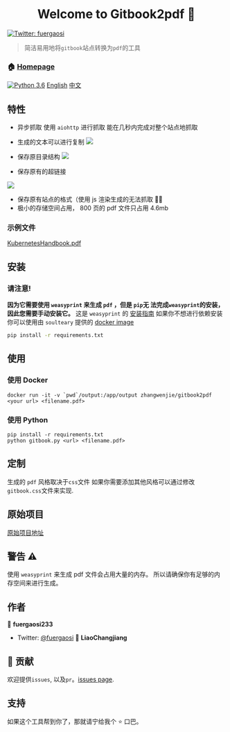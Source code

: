 <h1 align="center">Welcome to Gitbook2pdf 👋</h1>

<p>
  <a href="https://twitter.com/fuergaosi" target="_blank">
    <img alt="Twitter: fuergaosi" src="https://img.shields.io/twitter/follow/fuergaosi.svg?style=social" />
  </a>
</p>

> 简洁易用地将`gitbook`站点转换为`pdf`的工具

### 🏠 [Homepage](https://github.com/fuergaosi233/gitbook2pdf)

[![Python 3.6](https://img.shields.io/badge/python-3.6-blue.svg)](https://www.python.org/downloads/release/python-360/)
[English](./README.md) [中文](./README_zh.md)

## 特性

- 异步抓取
  使用 `aiohttp` 进行抓取
  能在几秒内完成对整个站点地抓取

- 生成的文本可以进行复制
  ![](./screenshots/copy-feature.png)
- 保存原目录结构
  ![](./screenshots/index.png)

- 保存原有的超链接

![](./screenshots/link-feature.png)

- 保存原有站点的格式（使用 js 渲染生成的无法抓取 🤷‍♂️
- 极小的存储空间占用， 800 页的 pdf 文件只占用 4.6mb

### 示例文件

[KubernetesHandbook.pdf](http://cdn2.xhyuan.co/KubernetesHandbook.pdf)

## 安装

### 请注意!

**因为它需要使用 `weasyprint` 来生成 `pdf` ，但是 `pip`无 法完成`weasyprint`的安装，因此您需要手动安装它。**
这是 `weasyprint` 的 [安装指南](https://weasyprint.readthedocs.io/en/latest/install.html#linux)
如果你不想进行依赖安装 你可以使用由 `soulteary` 提供的 [docker image](https://github.com/soulteary/docker-gitbook-pdf-generator)

```sh
pip install -r requirements.txt
```

## 使用

### 使用 Docker
```shell
docker run -it -v `pwd`/output:/app/output zhangwenjie/gitbook2pdf <your url> <filename.pdf>
```

### 使用 Python
```shell
pip install -r requirements.txt
python gitbook.py <url> <filename.pdf>
```

## 定制

生成的 `pdf` 风格取决于`css`文件 如果你需要添加其他风格可以通过修改`gitbook.css`文件来实现.

## 原始项目
[原始项目地址](https://github.com/fuergaosi233/gitbook2pdf)

## 警告 ⚠️

使用 `weasyprint` 来生成 pdf 文件会占用大量的内存。
所以请确保你有足够的内存空间来进行生成。

## 作者

👤 **fuergaosi233**

- Twitter: [@fuergaosi](https://twitter.com/fuergaosi)
  👤 **LiaoChangjiang**

## 🤝 贡献

欢迎提供`issues`, 以及`pr`。[issues page](https://github.com/fuergaosi233/gitbook2pdf/issues).

## 支持

如果这个工具帮到你了，那就请宁给我个 ⭐️ 口巴。

